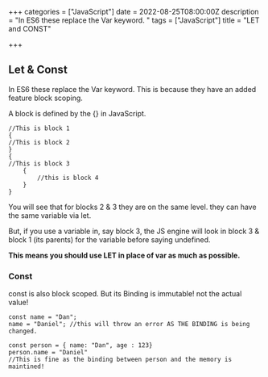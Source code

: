 +++
categories = ["JavaScript"]
date = 2022-08-25T08:00:00Z
description = "In ES6 these replace the Var keyword. "
tags = ["JavaScript"]
title = "LET and CONST"

+++
## Let & Const

In ES6 these replace the Var keyword. This is because they have an added feature block scoping. 

A block is defined by the {} in JavaScript. 

    //This is block 1
    {
    //This is block 2
    }
    {
    //This is block 3
    	{
        	//this is block 4
        }
    }

You will see that for blocks 2 & 3 they are on the same level.  they can have the same variable via let. 

But, if you use a variable in, say block 3, the JS engine will look in block 3 & block 1 (its parents) for the variable before saying undefined. 

**This means you should use LET in place of var as much as possible.** 

### Const 

const is also block scoped. But its Binding is immutable! not the actual value!

    const name = "Dan";
    name = "Daniel"; //this will throw an error AS THE BINDING is being changed. 
    
    const person = { name: "Dan", age : 123}
    person.name = "Daniel" 
    //This is fine as the binding between person and the memory is maintined!
    
